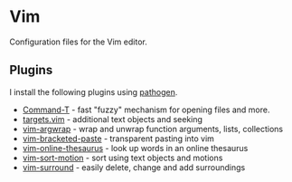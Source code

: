 # Vim

Configuration files for the Vim editor.

## Plugins

I install the following plugins using [pathogen](https://github.com/tpope/vim-pathogen).

* [Command-T](https://github.com/wincent/command-t) - fast "fuzzy" mechanism
  for opening files and more.
* [targets.vim](https://github.com/wellle/targets.vim) - additional text objects and seeking
* [vim-argwrap](https://github.com/FooSoft/vim-argwrap) - wrap and unwrap function arguments, lists, collections
* [vim-bracketed-paste](https://github.com/ConradIrwin/vim-bracketed-paste) - transparent pasting into vim
* [vim-online-thesaurus](https://github.com/beloglazov/vim-online-thesaurus) - look up words in an online thesaurus
* [vim-sort-motion](https://github.com/christoomey/vim-sort-motion) - sort using text objects and motions
* [vim-surround](https://github.com/tpope/vim-surround) - easily delete, change and add surroundings
